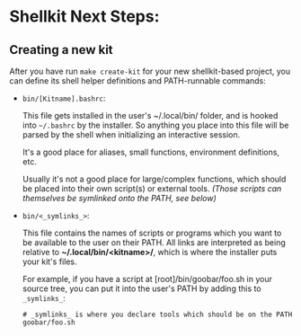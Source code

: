 # Shellkit Next Steps:
##  Creating a new kit

After you have run `make create-kit` for your new shellkit-based project, you can
define its shell helper definitions and PATH-runnable commands:

- `bin/[Kitname].bashrc`:

   This file gets installed in the user's ~/.local/bin/<Kitname> folder, and is
   hooked into `~/.bashrc` by the installer.  So anything you place into this
   file will be parsed by the shell when initializing an interactive session.

   It's a good place for aliases, small functions, environment definitions, etc.

   Usually it's not a good place for large/complex functions, which should be
   placed into their own script(s) or external tools.  *(Those scripts can
   themselves be symlinked onto the PATH, see below)*

- `bin/<_symlinks_>`:

   This file contains the names of scripts or programs which you want to be available to the user on their PATH.  All links are interpreted as
   being relative to **~/.local/bin/&lt;kitname&gt;/**, which is where
   the installer puts your kit's files.

   For example, if you have a script at [root]/bin/goobar/foo.sh in your
   source tree, you can put it into the user's PATH by adding this to
   `_symlinks_`:

   ```
   # _symlinks_ is where you declare tools which should be on the PATH
   goobar/foo.sh
   ```


